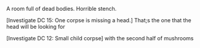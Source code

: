 A room full of dead bodies. Horrible stench.

[Investigate DC 15: One corpse is missing a head.] That;s the one that the head will be looking for

[Investigate DC 12: Small child corpse] with the second half of mushrooms

